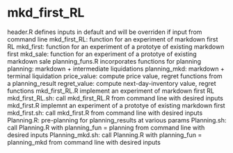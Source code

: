 # mkd_first_RL
header.R defines inputs in default and will be overriden if input from command line
  mkd_first_RL: function for an experiment of markdown first RL
  mkd_first: function for an experiment of a prototye of existing markdown first
  mkd_sale: function for an experiment of a prototye of existing markdown sale
planning_funs.R incorporates functions for planning
  planning: markdown + intermediate liquidations
  planning_mkd: markdown + terminal liquidation
  price_value: compute price value, regret functions from a planning_result
  regret_value: compute next-day-inventory value, regret functions
mkd_first_RL.R implement an experiment of markdown first RL
mkd_first_RL.sh: call mkd_first_RL.R from command line with desired inputs
mkd_first.R implemnt an experiment of a prototye of existing markdown first
mkd_first.sh: call mkd_first.R from command line with desired inputs
Planning.R: pre-planning for planning_results at various params
Planning.sh: call Planning.R with planning_fun = planning from command line with desired inputs
Planning_mkd.sh: call Planning.R with planning_fun = planning_mkd from command line with desired inputs
